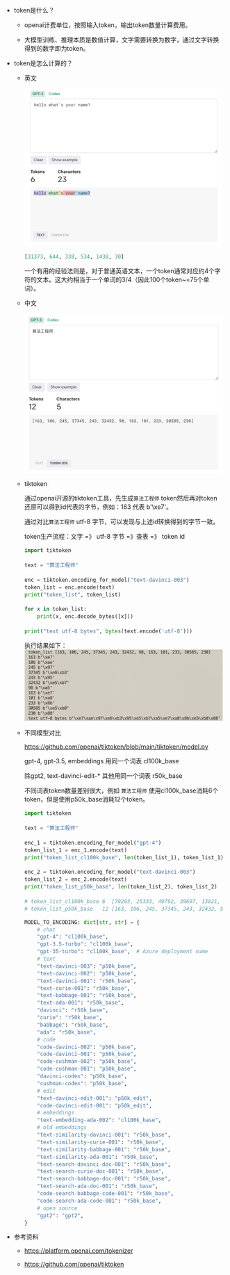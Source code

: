 + token是什么？
  
  + openai计费单位，按照输入token，输出token数量计算费用。

  + 大模型训练、推理本质是数值计算，文字需要转换为数字，通过文字转换得到的数字即为token。

+ token是怎么计算的？
  
  + 英文
  
    ![Alt text](image.png)
    ```python
    [31373, 644, 338, 534, 1438, 30]
    ```
    一个有用的经验法则是，对于普通英语文本，一个token通常对应约4个字符的文本。这大约相当于一个单词的3/4（因此100个token~=75个单词）。
  
  + 中文

    ![Alt text](image-1.png)

  + tiktoken
  
    通过openai开源的tiktoken工具，先生成`算法工程师` token然后再对token还原可以得到id代表的字节，例如：163 代表 b'\xe7'。

    通过对比`算法工程师` utf-8 字节，可以发现与上述id转换得到的字节一致。

    token生产流程：文字 =》 utf-8 字节 =》查表 =》 token id

    ```python
    import tiktoken

    text = "算法工程师"

    enc = tiktoken.encoding_for_model("text-davinci-003")
    token_list = enc.encode(text)
    print("token_list", token_list)

    for x in token_list:
        print(x, enc.decode_bytes([x]))

    print("text utf-8 bytes", bytes(text.encode('utf-8')))
    ```

    执行结果如下：
    ![Alt text](image-5.png)

  + 不同模型对比
  
    https://github.com/openai/tiktoken/blob/main/tiktoken/model.py

    gpt-4, gpt-3.5, embeddings 用同一个词表 cl100k_base

    除gpt2, text-davinci-edit-* 其他用同一个词表 r50k_base

    不同词表token数量差别很大，例如 `算法工程师` 使用cl100k_base消耗6个token，但是使用p50k_base消耗12个token。

    ```python
    import tiktoken

    text = "算法工程师"

    enc_1 = tiktoken.encoding_for_model("gpt-4")
    token_list_1 = enc_1.encode(text)
    print("token_list_cl100k_base", len(token_list_1), token_list_1)

    enc_2 = tiktoken.encoding_for_model("text-davinci-003")
    token_list_2 = enc_2.encode(text)
    print("token_list_p50k_base", len(token_list_2), token_list_2)

    # token_list_cl100k_base 6  [70203, 25333, 49792, 39607, 13821, 230]
    # token_list_p50k_base   12 [163, 106, 245, 37345, 243, 32432, 98, 163, 101, 233, 30585, 230]

    ```


    ```python
    MODEL_TO_ENCODING: dict[str, str] = {
        # chat
        "gpt-4": "cl100k_base",
        "gpt-3.5-turbo": "cl100k_base",
        "gpt-35-turbo": "cl100k_base",  # Azure deployment name
        # text
        "text-davinci-003": "p50k_base",
        "text-davinci-002": "p50k_base",
        "text-davinci-001": "r50k_base",
        "text-curie-001": "r50k_base",
        "text-babbage-001": "r50k_base",
        "text-ada-001": "r50k_base",
        "davinci": "r50k_base",
        "curie": "r50k_base",
        "babbage": "r50k_base",
        "ada": "r50k_base",
        # code
        "code-davinci-002": "p50k_base",
        "code-davinci-001": "p50k_base",
        "code-cushman-002": "p50k_base",
        "code-cushman-001": "p50k_base",
        "davinci-codex": "p50k_base",
        "cushman-codex": "p50k_base",
        # edit
        "text-davinci-edit-001": "p50k_edit",
        "code-davinci-edit-001": "p50k_edit",
        # embeddings
        "text-embedding-ada-002": "cl100k_base",
        # old embeddings
        "text-similarity-davinci-001": "r50k_base",
        "text-similarity-curie-001": "r50k_base",
        "text-similarity-babbage-001": "r50k_base",
        "text-similarity-ada-001": "r50k_base",
        "text-search-davinci-doc-001": "r50k_base",
        "text-search-curie-doc-001": "r50k_base",
        "text-search-babbage-doc-001": "r50k_base",
        "text-search-ada-doc-001": "r50k_base",
        "code-search-babbage-code-001": "r50k_base",
        "code-search-ada-code-001": "r50k_base",
        # open source
        "gpt2": "gpt2",
    }
    ```

+ 参考资料
  
    +  https://platform.openai.com/tokenizer

    + https://github.com/openai/tiktoken
